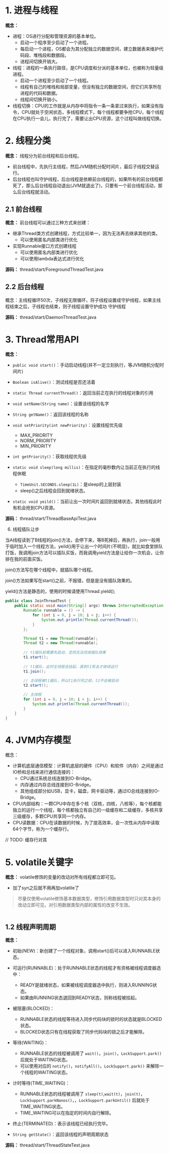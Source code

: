 # 1. 进程与线程

**概念：** 
- 进程：OS进行分配和管理资源的基本单位。
    - 启动一个程序至少启动了一个进程。
    - 每启动一个进程，OS都会为其分配独立的数据空间，建立数据表来维护代码段、堆栈段和数据段。
    - 进程间切换开销大。
- 线程：进程的一条执行路径，是CPU调度和分派的基本单位，也被称为轻量级进程。
    - 启动一个进程至少启动了一个线程。
    - 线程有自己的堆栈和局部变量，但没有独立的数据空间，但它们共享所在进程的代码和数据。
    - 线程间切换开销小。
- 线程切换：CPU的工作就是从内存中将指令一条一条拿过来执行，如果没有指令，CPU就处于空闲状态，多线程模式下，每个线程都要争抢CPU，每个线程在CPU执行一会儿，执行完了，需要让出CPU资源，这个过程叫做线程切换。

# 2. 线程分类

**概念：** 线程分为前台线程和后台线程。

- 前台线程中，先执行主线程，然后JVM随机分配时间片，最后子线程交替运行。
- 后台线程也叫守护线程，后台线程是依赖前台线程的，如果所有的前台线程都死了，那么后台线程自动退出(JVM就退出了)，只要有一个前台线程活动，那么后台线程就活动。

## 2.1 前台线程

**概念：** 前台线程可以通过三种方式来创建：
- 继承Thread类方式创建线程，方式比较单一，因为无法再去继承其他的类。
    - 可以使用匿名内部类进行优化
- 实现Runnable接口方式创建线程
    - 可以使用匿名内部类进行优化
    - 可以使用lambda表达式进行优化

**源码：** thread/start/ForegroundThreadTest.java

## 2.2 后台线程

概念：主线程循环50次，子线程无限循环，将子线程设置成守护线程，如果主线程结束之后，子线程也结束，则子线程设置守护成功
守护线程

**源码：** thread/start/DaemonThreadTest.java

# 3. Thread常用API

**概念：** 
- `public void start()`：手动启动线程(并不一定立刻执行，等JVM随机分配时间片)
- `Boolean isAlive()`：测试线程是否还活着
- `static Thread currentThread()`：返回当前正在执行的线程对象的引用
- `void setName(String name)`：设置该线程的名字
- `String getName()`：返回该线程的名称

- `void setPriority(int newPriority)`：设置线程优先级
    - MAX_PRIORITY
    - NORM_PRIORITY
    - MIN_PRIORITY
- `int getPriority()`：获取线程优先级
- `static void sleep(long millis)`：在指定的毫秒数内让当前正在执行的线程休眠
    - `TimeUnit.SECONDS.sleep(1L)`：是sleep的上层封装
    - sleep()之后线程会回到就绪状态。
- `static void yeild()`：当前让出一次时间片返回到就绪状态，其他线程此时有机会抢到CPU资源。

**源码：** thread/start/ThreadBaseApiTest.java


6. 线程插队让步

当A线程读到了B线程的join()方法，会停下来，等B死掉后，再执行，join一般用于临时加入一个线程方法，yeild()用于让出一个时间片(不明显)，就比如食堂排队打饭，我调用join方法可以插队买饭，而我调用yield方法是让给你一次机会，让你排在我的前面买饭。

join()方法写在哪个线程中，就插队哪个线程。

join()方法如果写在start()之前，不报错，但是是没有插队效果的。

yield()方法是静态的，使用的时候请使用Thread.yield();

```java
public class JoinThreadTest {
    public static void main(String[] args) throws InterruptedException {
        Runnable runnable = () -> {
            for (int i = 0, j = 10; i < j; i++) {
                System.out.println(Thread.currentThread());
            }
        };

        Thread t1 = new Thread(runnable);
        Thread t2 = new Thread(runnable);
        
        // t1插队前需要先启动，否则无法完成插队效果
        t1.start();
        
        // t1插队，此时主线程会挂起，直到t1死去才继续运行
        t1.join();
        
        // 主线程被t1插队，所以t1执行完之前，t2不会被启动
        t2.start();

        // 主线程
        for (int i = 0, j = 10; i < j; i++) {
            System.out.println(Thread.currentThread());
        }
    }
}
```

# 4. JVM内存模型

概念：
- 计算机底层通信模型：计算机底层的硬件（CPU）和软件（内存）之间是通过IO桥和总线来进行通信连接的：
    - CPU通过系统总线连接到IO-Bridge。
    - 内存通过内存总线连接到IO-Bridge。
    - 其他组成部分如USB，显卡，磁盘，网卡驱动等，通过IO总线连接到IO-Bridge。
- CPU内部结构：一颗CPU中存在多个核（双核，四核，八核等），每个核都能独立的运行一个线程，每个核都独立有自己的一级缓存和二级缓存，多核共享三级缓存，多颗CPU共享同一个内存。
- CPU读数据：CPU在读数据的时候，为了提高效率，会一次性从内存中读取64个字节，称为一个缓存行。

// TODO: 缓存行对其



# 5. volatile关键字

**概念：** volatile修饰的变量的改动对所有线程都立即可见。

- 加了syn之后就不用再加volatile了

> 尽量仅使用volatile修饰基本数据类型，修饰引用数据类型时只对其本身的改动立即可见，对引用数据类型内部的属性的改变不生效。

```java

```

## 1.2 线程声明周期

**概念：** 
- 初始(NEW)：新创建了一个线程对象，调用start()后可以进入RUNNABLE状态。
- 可运行(RUNNABLE)：处于RUNNABLE状态的线程才有资格被线程调度器选中：
    - READY是就绪状态，如果被线程调度器选中执行，则进入RUNNING状态。
    - 如果由RUNNING状态退回到READY状态，则称线程被挂起。
- 被阻塞(BLOCKED)：
    - RUNNABLE状态的线程等待进入同步代码块的锁时的状态就是BLOCKED状态。
    - BLOCKED状态只有在线程获取了同步代码块的锁之后才能解除。
- 等待(WAITING)：
    - RUNNABLE状态的线程被调用了 `wait()`，`join()`，`LockSupport.park()` 后就处于WAITING状态。
    - 可以使用对应的 `notify()`，`notifyAll()`，`LockSupport.park()` 来解除一个线程的WAITING状态。
- 计时等待(TIME_WAITING)：
    - RUNNABLE状态的线程被调用了 `sleep(t)`,`wait(t)`，`join(t)`，`LockSupport.parkNanos()`，，`LockSupport.parkUntil()` 后就处于TIME_WAITING状态。
    - TIME_WAITING可以在指定的时间内自行解除。
- 终止(TERMINATED)：表示该线程已经执行完毕。


- `String getState()`：返回该线程的声明周期状态

**源码：** thread/start/ThreadStateTest.java

























